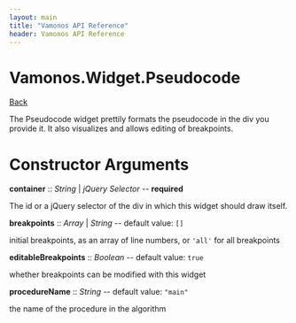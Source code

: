 ```yaml
---
layout: main
title: "Vamonos API Reference"
header: Vamonos API Reference
---
```



Vamonos.Widget.Pseudocode
=========================

[Back](index.html)

The Pseudocode widget prettily formats the pseudocode in the div you provide it. It also visualizes and allows editing of breakpoints.


Constructor Arguments
=====================

**container** :: *String* | *jQuery Selector* -- **required**

The id or a jQuery selector of the div in which this widget should draw itself.



**breakpoints** :: *Array* | *String* -- default value: `[]`

initial breakpoints, as an array of line numbers, or `'all'` for all breakpoints



**editableBreakpoints** :: *Boolean* -- default value: `true`

whether breakpoints can be modified with this widget



**procedureName** :: *String* -- default value: `"main"`

the name of the procedure in the algorithm



